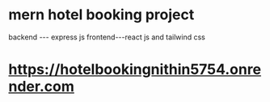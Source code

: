 # mern hotel booking project

backend --- express js
frontend---react js and tailwind css




# https://hotelbookingnithin5754.onrender.com





